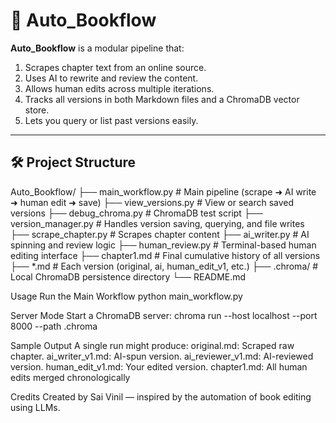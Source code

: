 # 📘 Auto_Bookflow

**Auto_Bookflow** is a modular pipeline that:
1. Scrapes chapter text from an online source.
2. Uses AI to rewrite and review the content.
3. Allows human edits across multiple iterations.
4. Tracks all versions in both Markdown files and a ChromaDB vector store.
5. Lets you query or list past versions easily.

---

## 🛠️ Project Structure

Auto_Bookflow/
├── main_workflow.py # Main pipeline (scrape ➜ AI write ➜ human edit ➜ save)
├── view_versions.py # View or search saved versions
├── debug_chroma.py # ChromaDB test script
├── version_manager.py # Handles version saving, querying, and file writes
├── scrape_chapter.py # Scrapes chapter content
├── ai_writer.py # AI spinning and review logic
├── human_review.py # Terminal-based human editing interface
├── chapter1.md # Final cumulative history of all versions
├── *.md # Each version (original, ai, human_edit_v1, etc.)
├── .chroma/ # Local ChromaDB persistence directory
└── README.md

 Usage
 Run the Main Workflow
 python main_workflow.py

Server Mode 
Start a ChromaDB server:
chroma run --host localhost --port 8000 --path .chroma

Sample Output
A single run might produce:
original.md: Scraped raw chapter.
ai_writer_v1.md: AI-spun version.
ai_reviewer_v1.md: AI-reviewed version.
human_edit_v1.md: Your edited version.
chapter1.md: All human edits merged chronologically

 Credits
Created by Sai Vinil — inspired by the automation of book editing using LLMs.
